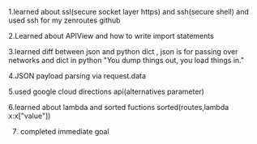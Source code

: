 1.learned about ssl(secure socket layer https) and ssh(secure shell) and used ssh for my zenroutes github

2.Learned about APIView and how to write import statements

3.learned diff between json and python dict , json is for passing over networks and dict in python "You dump things out, you load things in."

4.JSON payload parsing via request.data

5.used google cloud directions api(alternatives parameter)

6.learned about lambda and sorted fuctions sorted(routes,lambda x:x["value"])

7. completed immediate goal
